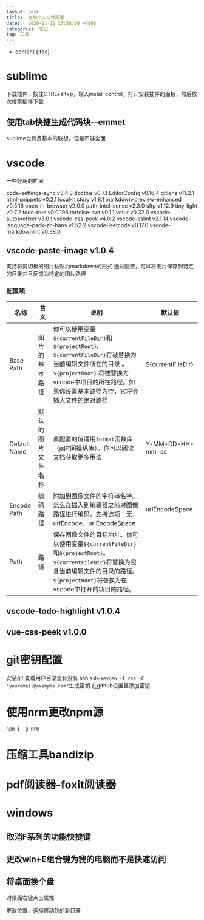 ```yaml
---
layout: post
title:  电脑个人习惯配置
date:   2020-11-12 15:38:00 +0800
categories: 笔记
tag: 工具
---
```


* content
{:toc}

# sublime

下载插件，按住CTRL+alt+p，输入install control，打开安装插件的面板，然后依次搜索插件下载

## 使用tab快捷生成代码块--emmet

sublime也具备基本的联想，但是不够全面

# vscode

一些好用的扩展

code-settings-sync v3.4.3
  docthis v0.7.1
  EditorConfig v0.16.4
  gitlens v11.2.1
  html-snippets v0.2.1
  local-history v1.8.1
  markdown-preview-enhanced v0.5.16
  open-in-browser v2.0.0
  path-intellisense v2.3.0
  sftp v1.12.9
  tiny-light v0.7.2
  todo-tree v0.0.196
  tortoise-svn v0.1.1
  vetur v0.32.0
  vscode-autoprefixer v3.0.1
  vscode-css-peek v4.0.2
  vscode-eslint v2.1.14
  vscode-language-pack-zh-hans v1.52.2
  vscode-leetcode v0.17.0
  vscode-markdownlint v0.38.0

## vscode-paste-image v1.0.4

支持将剪切板的图片粘贴为markdown的形式
通过配置，可以将图片保存到特定的目录并且反馈为特定的图片路径

### 配置项

名称 | 含义| 说明 | 默认值
--|--|--|--
Base Path| 图片的基本路径|你可以使用变量`${currentFileDir}`和 `${projectRoot}`. `${currentFileDir}`将被替换为当前编辑文件所在的目录 。 `${projectRoot}` 将被替换为vscode中项目的所在路径。如果你设置基本路径为空，它将会插入文件的绝对路径|${currentFileDir}
Default Name | 默认的图片文件名称 | 此配置的值适用`format`函数库（js时间操纵库）。你可以阅读[文档](https://momentjs.com/docs/#/displaying/format/)获取更多用法|Y-MM-DD-HH-mm-ss
Encode Path| 编码路径 | 附加到图像文件的字符串名字。怎么在插入到编辑器之前对图像路径进行编码。支持选项：无、urlEncode、urlEncodeSpace|urlEncodeSpace
Path|路径|保存图像文件的目标地址。你可以使用变量`${currentFileDir}`和`${projectRoot}`。`${currentFileDir}`将替换为包含当前编辑文件的目录的路径。`${projectRoot}`将替换为在vscode中打开的项目的路径。

## vscode-todo-highlight v1.0.4

## vue-css-peek v1.0.0

# git密钥配置

安装git
查看用户目录里有没有.ssh
`ssh-keygen -t rsa -C "youremail@example.com"`生成密钥
在github设置里添加密钥

# 使用nrm更改npm源

```
npm i -g nrm
```

# 压缩工具bandizip

# pdf阅读器-foxit阅读器

# windows

## 取消F系列的功能快捷键

## 更改win+E组合键为我的电脑而不是快速访问

## 将桌面换个盘

对桌面右键点击属性

更改位置，选择移动到的新目录
